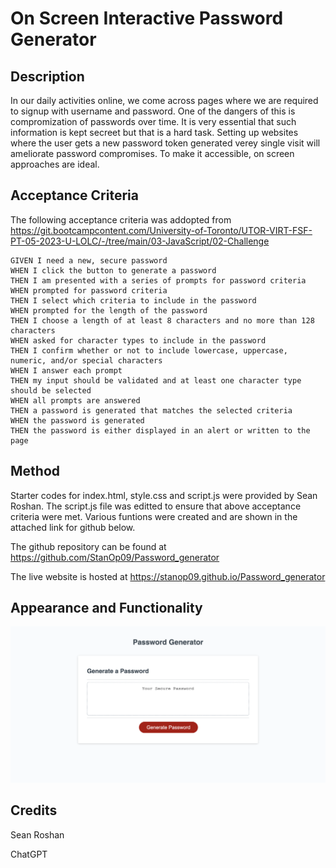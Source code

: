 # On Screen Interactive Password Generator

## Description
In our daily activities online, we come across pages where we are required to signup with username and password. One of the dangers of this is compromization of passwords over time. It is very essential that such information is kept secreet but that is a hard task. Setting up websites where the user gets a new password token generated verey single visit will ameliorate password compromises. To make it accessible, on screen approaches are ideal.

## Acceptance Criteria
The following acceptance criteria was addopted from https://git.bootcampcontent.com/University-of-Toronto/UTOR-VIRT-FSF-PT-05-2023-U-LOLC/-/tree/main/03-JavaScript/02-Challenge
```
GIVEN I need a new, secure password
WHEN I click the button to generate a password
THEN I am presented with a series of prompts for password criteria
WHEN prompted for password criteria
THEN I select which criteria to include in the password
WHEN prompted for the length of the password
THEN I choose a length of at least 8 characters and no more than 128 characters
WHEN asked for character types to include in the password
THEN I confirm whether or not to include lowercase, uppercase, numeric, and/or special characters
WHEN I answer each prompt
THEN my input should be validated and at least one character type should be selected
WHEN all prompts are answered
THEN a password is generated that matches the selected criteria
WHEN the password is generated
THEN the password is either displayed in an alert or written to the page
```

## Method
Starter codes for index.html, style.css and script.js were provided by Sean Roshan. The script.js file was editted to ensure that above acceptance criteria were met. Various funtions were created and are shown in the attached link for github below.

The github repository can be found at https://github.com/StanOp09/Password_generator

The live website is hosted at https://stanop09.github.io/Password_generator

## Appearance and Functionality
![Passwordgenerator](image.png)

## Credits
Sean Roshan

ChatGPT
